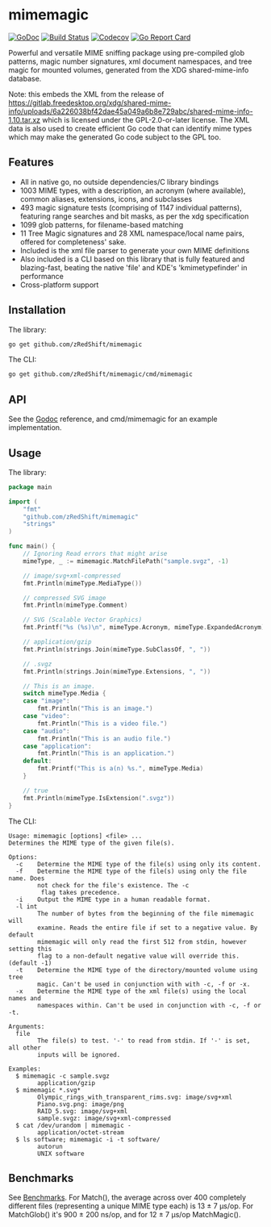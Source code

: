mimemagic
=========
[![GoDoc](https://godoc.org/github.com/zRedShift/mimemagic?status.svg)](https://godoc.org/github.com/zRedShift/mimemagic)
[![Build Status](https://travis-ci.org/zRedShift/mimemagic.svg?branch=master)](https://travis-ci.org/zRedShift/mimemagic)
[![Codecov](https://codecov.io/gh/zRedShift/mimemagic/branch/master/graph/badge.svg)](https://codecov.io/gh/zRedShift/mimemagic/)
[![Go Report Card](https://goreportcard.com/badge/github.com/zRedShift/mimemagic)](https://goreportcard.com/report/github.com/zRedShift/mimemagic)

Powerful and versatile MIME sniffing package using pre-compiled glob patterns, magic number signatures, xml document
namespaces, and tree magic for mounted volumes, generated from the XDG shared-mime-info database.

Note: this embeds the XML from the release of https://gitlab.freedesktop.org/xdg/shared-mime-info/uploads/6a226038bf42dae45a049a6b8e729abc/shared-mime-info-1.10.tar.xz which is licensed under the GPL-2.0-or-later license.
The XML data is also used to create efficient Go code that can identify mime types which may make the generated Go code subject to the GPL too.

## Features

- All in native go, no outside dependencies/C library bindings
- 1003 MIME types, with a description, an acronym (where available), common aliases, extensions, icons, and 
subclasses
- 493 magic signature tests (comprising of 1147 individual patterns), featuring range searches and bit masks, as per
the xdg specification
- 1099 glob patterns, for filename-based matching
- 11 Tree Magic signatures and 28 XML namespace/local name pairs, offered for completeness' sake.
- Included is the xml file parser to generate your own MIME definitions
- Also included is a CLI based on this library that is fully featured and blazing-fast, beating the native 'file'
and KDE's 'kmimetypefinder' in performance
- Cross-platform support

## Installation

The library:
```bash
go get github.com/zRedShift/mimemagic
```
The CLI:
```bash
go get github.com/zRedShift/mimemagic/cmd/mimemagic
```

## API

See the [Godoc](https://godoc.org/github.com/zRedShift/mimemagic) reference, and cmd/mimemagic for an example
implementation.

## Usage

The library:
```go
package main

import (
	"fmt"
	"github.com/zRedShift/mimemagic"
	"strings"
)

func main() {
	// Ignoring Read errors that might arise
	mimeType, _ := mimemagic.MatchFilePath("sample.svgz", -1)

	// image/svg+xml-compressed
	fmt.Println(mimeType.MediaType())

	// compressed SVG image
	fmt.Println(mimeType.Comment)

	// SVG (Scalable Vector Graphics)
	fmt.Printf("%s (%s)\n", mimeType.Acronym, mimeType.ExpandedAcronym)

	// application/gzip
	fmt.Println(strings.Join(mimeType.SubClassOf, ", "))

	// .svgz
	fmt.Println(strings.Join(mimeType.Extensions, ", "))

	// This is an image.
	switch mimeType.Media {
	case "image":
		fmt.Println("This is an image.")
	case "video":
		fmt.Println("This is a video file.")
	case "audio":
		fmt.Println("This is an audio file.")
	case "application":
		fmt.Println("This is an application.")
	default:
		fmt.Printf("This is a(n) %s.", mimeType.Media)
	}

	// true
	fmt.Println(mimeType.IsExtension(".svgz"))
}
```
The CLI:
```
Usage: mimemagic [options] <file> ...
Determines the MIME type of the given file(s).

Options:
  -c    Determine the MIME type of the file(s) using only its content.
  -f    Determine the MIME type of the file(s) using only the file name. Does
        not check for the file's existence. The -c
         flag takes precedence.
  -i    Output the MIME type in a human readable format.
  -l int
        The number of bytes from the beginning of the file mimemagic will
        examine. Reads the entire file if set to a negative value. By default
        mimemagic will only read the first 512 from stdin, however setting this
        flag to a non-default negative value will override this. (default -1)
  -t    Determine the MIME type of the directory/mounted volume using tree
        magic. Can't be used in conjunction with with -c, -f or -x.
  -x    Determine the MIME type of the xml file(s) using the local names and
        namespaces within. Can't be used in conjunction with -c, -f or -t.

Arguments:
  file
        The file(s) to test. '-' to read from stdin. If '-' is set, all other
        inputs will be ignored.

Examples:
  $ mimemagic -c sample.svgz
    	application/gzip
  $ mimemagic *.svg*
    	Olympic_rings_with_transparent_rims.svg: image/svg+xml
    	Piano.svg.png: image/png
    	RAID_5.svg: image/svg+xml
    	sample.svgz: image/svg+xml-compressed
  $ cat /dev/urandom | mimemagic -
    	application/octet-stream
  $ ls software; mimemagic -i -t software/
    	autorun
    	UNIX software
```

## Benchmarks

See [Benchmarks](https://github.com/zRedShift/mimemagic/blob/master/benchmarks.txt). For Match(), the average across 
over 400 completely different files (representing a unique MIME type each) is 13 ± 7 μs/op. For MatchGlob() it's 900
± 200 ns/op, and for 12 ± 7 μs/op MatchMagic().
